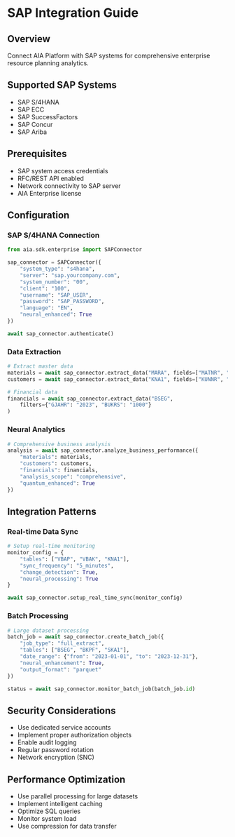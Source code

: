 # SAP Integration Guide

## Overview
Connect AIA Platform with SAP systems for comprehensive enterprise resource planning analytics.

## Supported SAP Systems
- SAP S/4HANA
- SAP ECC
- SAP SuccessFactors
- SAP Concur
- SAP Ariba

## Prerequisites
- SAP system access credentials
- RFC/REST API enabled
- Network connectivity to SAP server
- AIA Enterprise license

## Configuration

### SAP S/4HANA Connection
```python
from aia.sdk.enterprise import SAPConnector

sap_connector = SAPConnector({
    "system_type": "s4hana",
    "server": "sap.yourcompany.com",
    "system_number": "00",
    "client": "100",
    "username": "SAP_USER",
    "password": "SAP_PASSWORD",
    "language": "EN",
    "neural_enhanced": True
})

await sap_connector.authenticate()
```

### Data Extraction
```python
# Extract master data
materials = await sap_connector.extract_data("MARA", fields=["MATNR", "MTART", "MATKL"])
customers = await sap_connector.extract_data("KNA1", fields=["KUNNR", "NAME1", "LAND1"])

# Financial data
financials = await sap_connector.extract_data("BSEG",
    filters={"GJAHR": "2023", "BUKRS": "1000"}
)
```

### Neural Analytics
```python
# Comprehensive business analysis
analysis = await sap_connector.analyze_business_performance({
    "materials": materials,
    "customers": customers,
    "financials": financials,
    "analysis_scope": "comprehensive",
    "quantum_enhanced": True
})
```

## Integration Patterns

### Real-time Data Sync
```python
# Setup real-time monitoring
monitor_config = {
    "tables": ["VBAP", "VBAK", "KNA1"],
    "sync_frequency": "5_minutes",
    "change_detection": True,
    "neural_processing": True
}

await sap_connector.setup_real_time_sync(monitor_config)
```

### Batch Processing
```python
# Large dataset processing
batch_job = await sap_connector.create_batch_job({
    "job_type": "full_extract",
    "tables": ["BSEG", "BKPF", "SKA1"],
    "date_range": {"from": "2023-01-01", "to": "2023-12-31"},
    "neural_enhancement": True,
    "output_format": "parquet"
})

status = await sap_connector.monitor_batch_job(batch_job.id)
```

## Security Considerations
- Use dedicated service accounts
- Implement proper authorization objects
- Enable audit logging
- Regular password rotation
- Network encryption (SNC)

## Performance Optimization
- Use parallel processing for large datasets
- Implement intelligent caching
- Optimize SQL queries
- Monitor system load
- Use compression for data transfer
